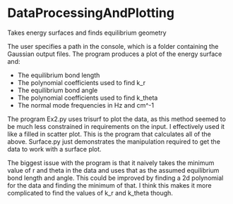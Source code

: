 # DataProcessingAndPlotting
Takes energy surfaces and finds equilibrium geometry

The user specifies a path in the console, which is a folder containing the Gaussian output files.
The program produces a plot of the energy surface and:
  - The equilibrium bond length
  - The polynomial coefficients used to find k_r
  - The equilibrium bond angle
  - The polynomial coefficients used to find k_theta
  - The normal mode frequencies in Hz and cm^-1

The program Ex2.py uses trisurf to plot the data, as this method seemed to be much less constrained in requirements on the input.
I effectively used it like a filled in scatter plot. This is the program that calculates all of the above.
Surface.py just demonstrates the manipulation required to get the data to work with a surface plot.

The biggest issue with the program is that it naively takes the minimum value of r and theta in the data and uses that
as the assumed equilibrium bond length and angle. This could be improved by finding a 2d polynomial for the data and finding
the minimum of that. I think this makes it more complicated to find the values of k_r and k_theta though.
